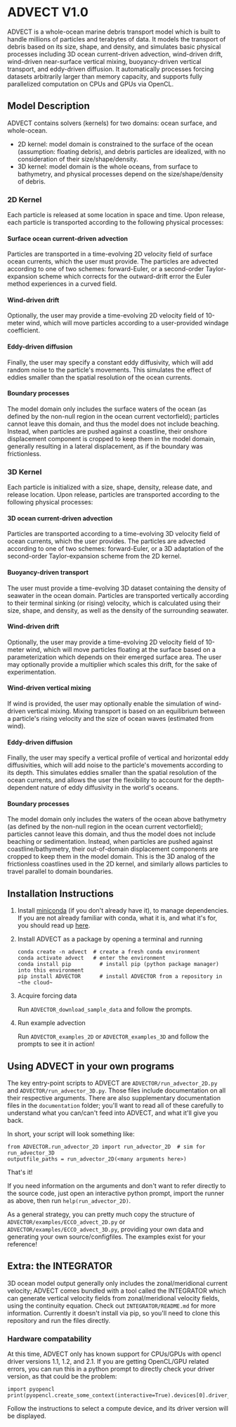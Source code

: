 # ADVECT V1.0
ADVECT is a whole-ocean marine debris transport model which is built to handle millions of particles and terabytes of data.  It models the transport of debris based on its size, shape, and density, and simulates basic physical processes including 3D ocean current-driven advection, wind-driven drift, wind-driven near-surface vertical mixing, buoyancy-driven vertical transport, and eddy-driven diffusion.  It automatically processes forcing datasets arbitrarily larger than memory capacity, and supports fully parallelized computation on CPUs and GPUs via OpenCL.

## Model Description
ADVECT contains solvers (kernels) for two domains: ocean surface, and whole-ocean.
* 2D kernel: model domain is constrained to the surface of the ocean (assumption: floating debris), and debris particles are idealized, with no consideration of their size/shape/density.
* 3D kernel: model domain is the whole oceans, from surface to bathymetry, and physical processes depend on the size/shape/density of debris.

### 2D Kernel
Each particle is released at some location in space and time.  Upon release, each particle is transported according to the following physical processes:
#### Surface ocean current-driven advection
Particles are transported in a time-evolving 2D velocity field of surface ocean currents, which the user must provide.  The particles are advected according to one of two schemes: forward-Euler, or a second-order Taylor-expansion scheme which corrects for the outward-drift error the Euler method experiences in a curved field.
#### Wind-driven drift
Optionally, the user may provide a time-evolving 2D velocity field of 10-meter wind, which will move particles according to a user-provided windage coefficient.
#### Eddy-driven diffusion
Finally, the user may specify a constant eddy diffusivity, which will add random noise to the particle's movements.  This simulates the effect of eddies smaller than the spatial resolution of the ocean currents.
#### Boundary processes
The model domain only includes the surface waters of the ocean (as defined by the non-null region in the ocean current vectorfield); particles cannot leave this domain, and thus the model does not include beaching.  Instead, when particles are pushed against a coastline, their onshore displacement component is cropped to keep them in the model domain, generally resulting in a lateral displacement, as if the boundary was frictionless.

### 3D Kernel
Each particle is initialized with a size, shape, density, release date, and release location.  Upon release, particles are transported according to the following physical processes:
#### 3D ocean current-driven advection
Particles are transported according to a time-evolving 3D velocity field of ocean currents, which the user provides.  The particles are advected according to one of two schemes: forward-Euler, or a 3D adaptation of the second-order Taylor-expansion scheme from the 2D kernel.
#### Buoyancy-driven transport
The user must provide a time-evolving 3D dataset containing the density of seawater in the ocean domain.  Particles are transported vertically according to their terminal sinking (or rising) velocity, which is calculated using their size, shape, and density, as well as the density of the surrounding seawater.
#### Wind-driven drift
Optionally, the user may provide a time-evolving 2D velocity field of 10-meter wind, which will move particles floating at the surface based on a parameterization which depends on their emerged surface area.  The user may optionally provide a multiplier which scales this drift, for the sake of experimentation.
#### Wind-driven vertical mixing
If wind is provided, the user may optionally enable the simulation of wind-driven vertical mixing.  Mixing transport is based on an equilibrium between a particle's rising velocity and the size of ocean waves (estimated from wind).
#### Eddy-driven diffusion
Finally, the user may specify a vertical profile of vertical and horizontal eddy diffusivities, which will add noise to the particle's movements according to its depth.  This simulates eddies smaller than the spatial resolution of the ocean currents, and allows the user the flexibility to account for the depth-dependent nature of eddy diffusivity in the world's oceans.
#### Boundary processes
The model domain only includes the waters of the ocean above bathymetry (as defined by the non-null region in the ocean current vectorfield); particles cannot leave this domain, and thus the model does not include beaching or sedimentation.  Instead, when particles are pushed against coastline/bathymetry, their out-of-domain displacement components are cropped to keep them in the model domain.  This is the 3D analog of the frictionless coastlines used in the 2D kernel, and similarly allows particles to travel parallel to domain boundaries.

## Installation Instructions
1. Install [miniconda](https://docs.conda.io/en/latest/miniconda.html) (if you don't already have it), to manage dependencies.  If you are not already familiar with conda, what it is, and what it's for, you should read up [here](https://docs.conda.io/projects/conda/en/latest/user-guide/getting-started.html).
2. Install ADVECT as a package by opening a terminal and running
   ```
   conda create -n advect  # create a fresh conda environment
   conda activate advect   # enter the environment
   conda install pip         # install pip (python package manager) into this environment
   pip install ADVECTOR      # install ADVECTOR from a repository in ~the cloud~
   ```
3. Acquire forcing data

    Run ```ADVECTOR_download_sample_data``` and follow the prompts.
5. Run example advection

    Run ```ADVECTOR_examples_2D``` or ```ADVECTOR_examples_3D``` and follow the prompts to see it in action!
    
## Using ADVECT in your own programs

The key entry-point scripts to ADVECT are `ADVECTOR/run_advector_2D.py` and `ADVECTOR/run_advector_3D.py`.  Those files include documentation on all their respective arguments.  There are also supplementary documentation files in the `documentation` folder; you'll want to read all of these carefully to understand what you can/can't feed into ADVECT, and what it'll give you back.

In short, your script will look something like:
```
from ADVECTOR.run_advector_2D import run_advector_2D  # sim for run_advector_3D
outputfile_paths = run_advector_2D(<many arguments here>)
```
That's it!

If you need information on the arguments and don't want to refer directly to the source code, just open an interactive python prompt, import the runner as above, then run `help(run_advector_2D)`.

As a general strategy, you can pretty much copy the structure of `ADVECTOR/examples/ECCO_advect_2D.py` or `ADVECTOR/examples/ECCO_advect_3D.py`, providing your own data and generating your own source/configfiles.  The examples exist for your reference!

## Extra: the INTEGRATOR

3D ocean model output generally only includes the zonal/meridional current velocity; ADVECT comes bundled with a tool called the INTEGRATOR which can generate vertical velocity fields from zonal/meridional velocity fields, using the continuity equation.  Check out `INTEGRATOR/README.md` for more information.  Currently it doesn't install via pip, so you'll need to clone this repository and run the files directly.

### Hardware compatability
At this time, ADVECT only has known support for CPUs/GPUs with opencl driver versions 1.1, 1.2, and 2.1.  If you are getting OpenCL/GPU related errors, you can run this in a python prompt to directly check your driver version, as that could be the problem:
   ```
   import pyopencl
   print(pyopencl.create_some_context(interactive=True).devices[0].driver_version)
   ```
   Follow the instructions to select a compute device, and its driver version will be displayed.
